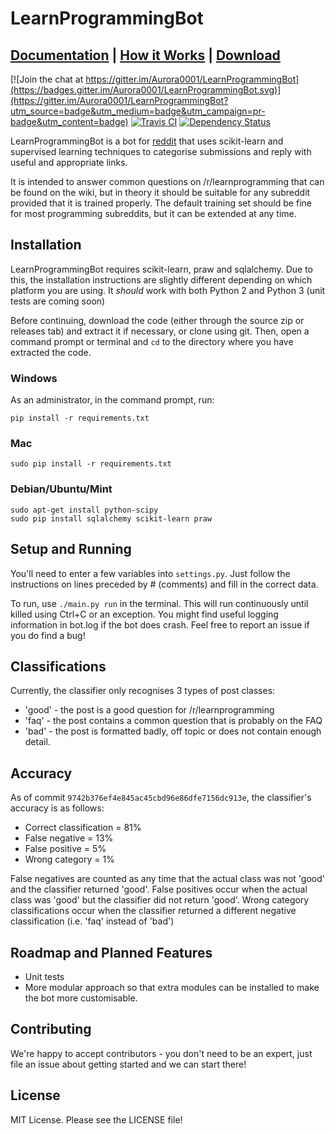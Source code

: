 # LearnProgrammingBot

## [Documentation](https://aurora0001.gitbooks.io/learnprogrammingbot/content/index.html) | [How it Works](https://aurora0001.gitbooks.io/learnprogrammingbot/content/docs/how_it_works.html) | [Download](https://github.com/Aurora0001/LearnProgrammingBot/releases)

[![Join the chat at https://gitter.im/Aurora0001/LearnProgrammingBot](https://badges.gitter.im/Aurora0001/LearnProgrammingBot.svg)](https://gitter.im/Aurora0001/LearnProgrammingBot?utm_source=badge&utm_medium=badge&utm_campaign=pr-badge&utm_content=badge)
[![Travis CI](https://travis-ci.org/Aurora0001/LearnProgrammingBot.svg?branch=master)](https://travis-ci.org/Aurora0001/LearnProgrammingBot)
[![Dependency Status](https://www.versioneye.com/user/projects/571ce8b8fcd19a0039f17f9b/badge.svg?style=flat)](https://www.versioneye.com/user/projects/571ce8b8fcd19a0039f17f9b)

LearnProgrammingBot is a bot for [reddit](https://reddit.com) that uses
scikit-learn and supervised learning techniques to categorise submissions and
reply with useful and appropriate links.

It is intended to answer common questions on /r/learnprogramming that can
be found on the wiki, but in theory it should be suitable for any subreddit
provided that it is trained properly. The default training set should be fine
for most programming subreddits, but it can be extended at any time.

## Installation
LearnProgrammingBot requires scikit-learn, praw and sqlalchemy. Due to this, the
installation instructions are slightly different depending on which platform you
are using. It *should* work with both Python 2 and Python 3 (unit tests are
coming soon)

Before continuing, download the code (either through the source zip or releases
tab) and extract it if necessary, or clone using git. Then, open a command
prompt or terminal and `cd` to the directory where you have extracted the code.

### Windows
As an administrator, in the command prompt, run:

    pip install -r requirements.txt

### Mac

    sudo pip install -r requirements.txt

### Debian/Ubuntu/Mint

    sudo apt-get install python-scipy
    sudo pip install sqlalchemy scikit-learn praw

## Setup and Running
You'll need to enter a few variables into `settings.py`. Just follow the
instructions on lines preceded by # (comments) and fill in the correct data.

To run, use `./main.py run` in the terminal. This will run continuously until
killed using Ctrl+C or an exception. You might find useful logging information
in bot.log if the bot does crash. Feel free to report an issue if you do find a
bug!

## Classifications
Currently, the classifier only recognises 3 types of post classes:

- 'good' - the post is a good question for /r/learnprogramming
- 'faq' - the post contains a common question that is probably on the FAQ
- 'bad' - the post is formatted badly, off topic or does not contain enough
detail.

## Accuracy
As of commit `9742b376ef4e845ac45cbd96e86dfe7156dc913e`, the classifier's accuracy is as follows:

- Correct classification = 81%
- False negative = 13%
- False positive = 5%
- Wrong category = 1%

False negatives are counted as any time that the actual class was not 'good' and
the classifier returned 'good'. False positives occur when the actual class was
'good' but the classifier did not return 'good'. Wrong category classifications
occur when the classifier returned a different negative classification (i.e.
'faq' instead of 'bad')

## Roadmap and Planned Features
- Unit tests
- More modular approach so that extra modules can be installed to make the bot
more customisable.

## Contributing
We're happy to accept contributors - you don't need to be an expert, just file
an issue about getting started and we can start there!

## License

MIT License. Please see the LICENSE file!
